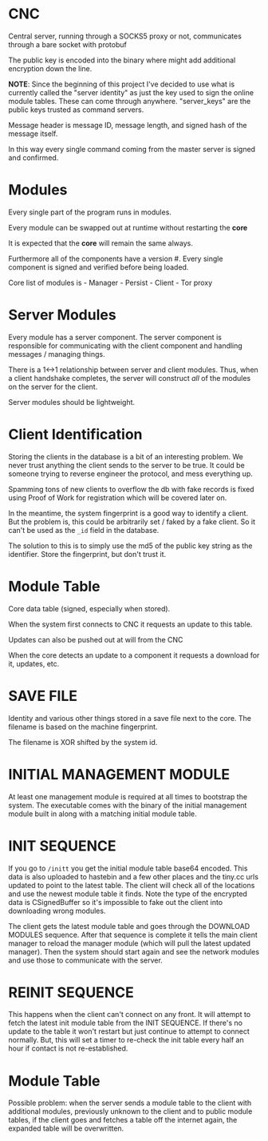 # CNC
Central server, running through a SOCKS5 proxy or not, communicates through a bare socket with protobuf

The public key is encoded into the binary where might add additional encryption down the line.

**NOTE**: Since the beginning of this project I've decided to use what
is currently called the "server identity" as just the key used to sign the
online module tables. These can come through anywhere. "server_keys"
are the public keys trusted as command servers.

Message header is message ID, message length, and signed hash of the message itself.

In this way every single command coming from the master server is signed and confirmed.

# Modules
Every single part of the program runs in modules.

Every module can be swapped out at runtime without restarting the **core**

It is expected that the **core** will remain the same always.

Furthermore all of the components have a version #. Every single component is signed and verified before being loaded.

Core list of modules is
    - Manager
    - Persist
    - Client
    - Tor proxy

# Server Modules

Every module has a server component. The server component is responsible
for communicating with the client component and handling messages /
managing things.

There is a 1<->1 relationship between server and client modules. Thus,
when a client handshake completes, the server will construct *all* of
the modules on the server for the client.

Server modules should be lightweight.

# Client Identification

Storing the clients in the database is a bit of an interesting problem.
We never trust anything the client sends to the server to be true. It
could be someone trying to reverse engineer the protocol, and mess
everything up.

Spamming tons of new clients to overflow the db with fake records is
fixed using Proof of Work for registration which will be covered later
on.

In the meantime, the system fingerprint is a good way to identify a
client. But the problem is, this could be arbitrarily set / faked by a
fake client. So it can't be used as the `_id` field in the database.

The solution to this is to simply use the md5 of the public key string
as the identifier. Store the fingerprint, but don't trust it.

# Module Table
Core data table (signed, especially when stored).

When the system first connects to CNC it requests an update to this table.

Updates can also be pushed out at will from the CNC

When the core detects an update to a component it requests a download for it, updates, etc.

# SAVE FILE

Identity and various other things stored in a save file next to the
core. The filename is based on the machine fingerprint.

The filename is XOR shifted by the system id.

# INITIAL MANAGEMENT MODULE

At least one management module is required at all times to bootstrap the
system. The executable comes with the binary of the initial management
module built in along with a matching initial module table.

# INIT SEQUENCE
If you go to `/initt` you get the initial module table base64 encoded.
This data is also uploaded to hastebin and a few other places and the
tiny.cc urls updated to point to the latest table. The client will check
all of the locations and use the newest module table it finds. Note the
type of the encrypted data is CSignedBuffer so it's impossible to fake
out the client into downloading wrong modules.

The client gets the latest module table and goes through the DOWNLOAD
MODULES sequence. After that sequence is complete it tells the main
client manager to reload the manager module (which will pull the latest
updated manager). Then the system should start again and see the network
modules and use those to communicate with the server.

# REINIT SEQUENCE
This happens when the client can't connect on any front. It will attempt
to fetch the latest init module table from the INIT SEQUENCE. If there's
no update to the table it won't restart but just continue to attempt to
connect normally. But, this will set a timer to re-check the init table
every half an hour if contact is not re-established.

# Module Table

Possible problem: when the server sends a module table to the client
with additional modules, previously unknown to the client and to public
module tables, if the client goes and fetches a table off the internet
again, the expanded table will be overwritten.

